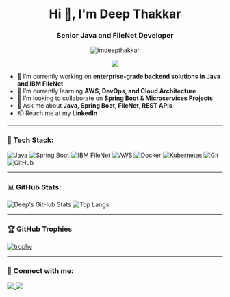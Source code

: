 <h1 align="center">Hi 👋, I'm Deep Thakkar</h1>
<h3 align="center">Senior Java and FileNet Developer</h3>

<p align="center">
  <img src="https://komarev.com/ghpvc/?username=imdeepthakkar&label=Profile%20views&color=0e75b6&style=flat" alt="imdeepthakkar" />
</p>

<p align="center">
  <img src="https://readme-typing-svg.demolab.com?font=Fira+Code&size=22&pause=1000&center=true&vCenter=true&color=38BDF8&width=650&lines=Certified+IBM+FileNet+Developer"/>
</p>


- 🔭 I’m currently working on **enterprise-grade backend solutions in Java and IBM FileNet**
- 🌱 I’m currently learning **AWS, DevOps, and Cloud Architecture**
- 👯 I’m looking to collaborate on **Spring Boot & Microservices Projects**
- 💬 Ask me about **Java, Spring Boot, FileNet, REST APIs**
- 📫 Reach me at my **LinkedIn**

---

### 🧰 Tech Stack:

![Java](https://img.shields.io/badge/-Java-333333?style=flat&logo=java)
![Spring Boot](https://img.shields.io/badge/-SpringBoot-333333?style=flat&logo=spring-boot)
![IBM FileNet](https://img.shields.io/badge/ibm-filenet?style=flat&logo=IBM+FileNet)
![AWS](https://img.shields.io/badge/-AWS-333333?style=flat&logo=amazonaws)
![Docker](https://img.shields.io/badge/-Docker-333333?style=flat&logo=docker)
![Kubernetes](https://img.shields.io/badge/-Kubernetes-333333?style=flat&logo=kubernetes)
![Git](https://img.shields.io/badge/-Git-333333?style=flat&logo=git)
![GitHub](https://img.shields.io/badge/-GitHub-333333?style=flat&logo=github)

---

### 📊 GitHub Stats:

![Deep's GitHub Stats](https://github-readme-stats.vercel.app/api?username=imdeepthakkar&show_icons=true&theme=radical)
![Top Langs](https://github-readme-stats.vercel.app/api/top-langs/?username=imdeepthakkar&layout=compact&theme=radical)

---

### 🏆 GitHub Trophies

[![trophy](https://github-profile-trophy.vercel.app/?username=deepthakkar&theme=radical)](https://github.com/ryo-ma/github-profile-trophy)

---

### 🤝 Connect with me:

<p align="left">
  <a href="https://linkedin.com/in/imdeepthakkar" target="_blank">
    <img src="https://img.shields.io/badge/LinkedIn-0077B5?style=flat&logo=linkedin&logoColor=white"/>
  </a>
  <a href="https://github.com/imdeepthakkar" target="_blank">
    <img src="https://img.shields.io/badge/GitHub-100000?style=flat&logo=github&logoColor=white"/>
  </a>
</p>
